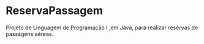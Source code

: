 # ReservaPassagem
Projeto de Linguagem de Programação I ,em Java,  para realizar reservas de passagens aéreas.
